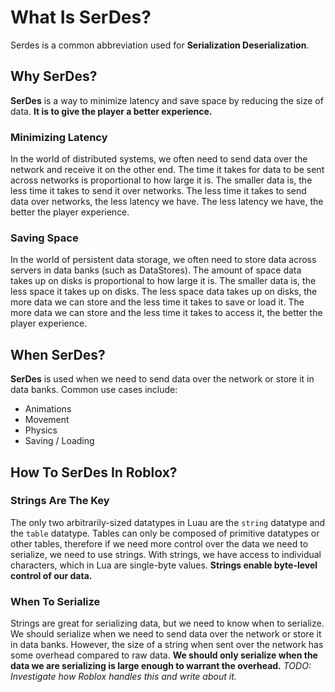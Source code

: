 # What Is SerDes?

Serdes is a common abbreviation used for **Serialization Deserialization**.

## Why SerDes?

**SerDes** is a way to minimize latency and save space by reducing the size of data. **It is to give the player a better experience.**

### Minimizing Latency

In the world of distributed systems, we often need to send data over the network and receive it on the other end. The time it takes for data to be sent across networks is proportional to how large it is. The smaller data is, the less time it takes to send it over networks. The less time it takes to send data over networks, the less latency we have. The less latency we have, the better the player experience.

### Saving Space

In the world of persistent data storage, we often need to store data across servers in data banks (such as DataStores). The amount of space data takes up on disks is proportional to how large it is. The smaller data is, the less space it takes up on disks. The less space data takes up on disks, the more data we can store and the less time it takes to save or load it. The more data we can store and the less time it takes to access it, the better the player experience.

## When SerDes?

**SerDes** is used when we need to send data over the network or store it in data banks. Common use cases include:
- Animations
- Movement
- Physics
- Saving / Loading

## How To SerDes In Roblox?

### Strings Are The Key

The only two arbitrarily-sized datatypes in Luau are the `string` datatype and the `table` datatype. Tables can only be composed of primitive datatypes or other tables, therefore if we need more control over the data we need to serialize, we need to use strings. With strings, we have access to individual characters, which in Lua are single-byte values. **Strings enable byte-level control of our data.**

### When To Serialize

Strings are great for serializing data, but we need to know when to serialize. We should serialize when we need to send data over the network or store it in data banks. However, the size of a string when sent over the network has some overhead compared to raw data. **We should only serialize when the data we are serializing is large enough to warrant the overhead.** *TODO: Investigate how Roblox handles this and write about it.*